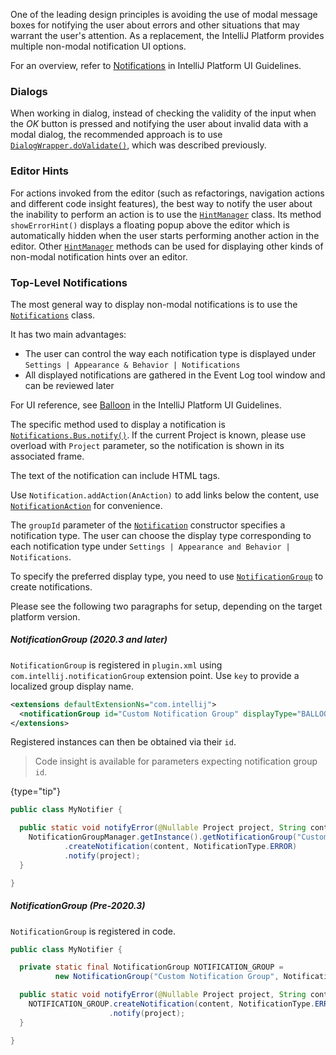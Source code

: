 [//]: # (title: Notifications)

<!-- Copyright 2000-2020 JetBrains s.r.o. and other contributors. Use of this source code is governed by the Apache 2.0 license that can be found in the LICENSE file. -->

One of the leading design principles is avoiding the use of modal message boxes for notifying the user about errors and other situations that may warrant the user's attention. As a replacement, the IntelliJ Platform provides multiple non-modal notification UI options.

For an overview, refer to [Notifications](https://jetbrains.design/intellij/controls/notifications/) in IntelliJ Platform UI Guidelines.

### Dialogs

When working in dialog, instead of checking the validity of the input when the _OK_ button is pressed and notifying the user about invalid data with a modal dialog, the recommended approach is to use [`DialogWrapper.doValidate()`](upsource:///platform/platform-api/src/com/intellij/openapi/ui/DialogWrapper.java), which was described previously.

### Editor Hints

For actions invoked from the editor (such as refactorings, navigation actions and different code insight features), the best way to notify the user about the inability to perform an action is to use the [`HintManager`](upsource:///platform/platform-api/src/com/intellij/codeInsight/hint/HintManager.java) class. Its method `showErrorHint()` displays a floating popup above the editor which is automatically hidden when the user starts performing another action in the editor.
Other [`HintManager`](upsource:///platform/platform-api/src/com/intellij/codeInsight/hint/HintManager.java) methods can be used for displaying other kinds of non-modal notification hints over an editor.

### Top-Level Notifications

The most general way to display non-modal notifications is to use the [`Notifications`](upsource:///platform/platform-api/src/com/intellij/notification/Notifications.java) class.

It has two main advantages:

* The user can control the way each notification type is displayed under `Settings | Appearance & Behavior | Notifications`
* All displayed notifications are gathered in the Event Log tool window and can be reviewed later
         
For UI reference, see [Balloon](https://jetbrains.design/intellij/controls/balloon/) in the IntelliJ Platform UI Guidelines.

The specific method used to display a notification is [`Notifications.Bus.notify()`](upsource:///platform/platform-api/src/com/intellij/notification/Notifications.java). If the current Project is known, please use overload with `Project` parameter, so the notification is shown in its associated frame.

The text of the notification can include HTML tags.

Use `Notification.addAction(AnAction)` to add links below the content, use [`NotificationAction`](upsource:///platform/platform-api/src/com/intellij/notification/NotificationAction.java) for convenience.

The `groupId` parameter of the [`Notification`](upsource:///platform/platform-api/src/com/intellij/notification/Notification.java) constructor specifies a notification type. The user can choose the display type corresponding to each notification type under `Settings | Appearance and Behavior | Notifications`.

To specify the preferred display type, you need to use [`NotificationGroup`](upsource:///platform/platform-api/src/com/intellij/notification/NotificationGroup.kt) to create notifications.

Please see the following two paragraphs for setup, depending on the target platform version.

##### NotificationGroup (2020.3 and later)

`NotificationGroup` is registered in `plugin.xml` using `com.intellij.notificationGroup` extension point. Use `key` to provide a localized group display name.

```xml
<extensions defaultExtensionNs="com.intellij">
  <notificationGroup id="Custom Notification Group" displayType="BALLOON" key="notification.group.name"/>
</extensions>
```

Registered instances can then be obtained via their `id`.

 >  Code insight is available for parameters expecting notification group `id`.
 >
 {type="tip"}

```java
public class MyNotifier {

  public static void notifyError(@Nullable Project project, String content) {
    NotificationGroupManager.getInstance().getNotificationGroup("Custom Notification Group")
            .createNotification(content, NotificationType.ERROR)
            .notify(project);
  }

}
```

##### NotificationGroup (Pre-2020.3)

`NotificationGroup` is registered in code.

```java
public class MyNotifier {

  private static final NotificationGroup NOTIFICATION_GROUP =
          new NotificationGroup("Custom Notification Group", NotificationDisplayType.BALLOON, true);

  public static void notifyError(@Nullable Project project, String content) {
    NOTIFICATION_GROUP.createNotification(content, NotificationType.ERROR)
                      .notify(project);
  }

}
```